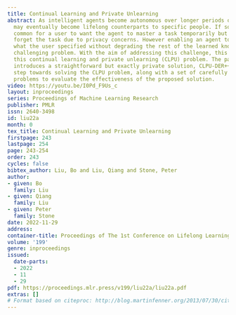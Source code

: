 ```yaml
---
title: Continual Learning and Private Unlearning
abstract: As intelligent agents become autonomous over longer periods of time, they
  may eventually become lifelong counterparts to specific people. If so, it may be
  common for a user to want the agent to master a task temporarily but later on to
  forget the task due to privacy concerns. However enabling an agent to forget privately
  what the user specified without degrading the rest of the learned knowledge is a
  challenging problem. With the aim of addressing this challenge, this paper formalizes
  this continual learning and private unlearning (CLPU) problem. The paper further
  introduces a straightforward but exactly private solution, CLPU-DER++, as the first
  step towards solving the CLPU problem, along with a set of carefully designed benchmark
  problems to evaluate the effectiveness of the proposed solution.
video: https://youtu.be/I0Pd_F9Us_c
layout: inproceedings
series: Proceedings of Machine Learning Research
publisher: PMLR
issn: 2640-3498
id: liu22a
month: 0
tex_title: Continual Learning and Private Unlearning
firstpage: 243
lastpage: 254
page: 243-254
order: 243
cycles: false
bibtex_author: Liu, Bo and Liu, Qiang and Stone, Peter
author:
- given: Bo
  family: Liu
- given: Qiang
  family: Liu
- given: Peter
  family: Stone
date: 2022-11-29
address:
container-title: Proceedings of The 1st Conference on Lifelong Learning Agents
volume: '199'
genre: inproceedings
issued:
  date-parts:
  - 2022
  - 11
  - 29
pdf: https://proceedings.mlr.press/v199/liu22a/liu22a.pdf
extras: []
# Format based on citeproc: http://blog.martinfenner.org/2013/07/30/citeproc-yaml-for-bibliographies/
---
```

